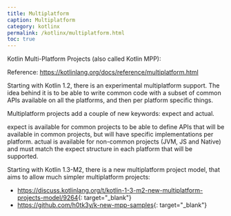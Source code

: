 ```yaml
---
title: Multiplatform
caption: Multiplatform
category: kotlinx
permalink: /kotlinx/multiplatform.html
toc: true
---
```


Kotlin Multi-Platform Projects (also called Kotlin MPP):

Reference: <https://kotlinlang.org/docs/reference/multiplatform.html>

Starting with Kotlin 1.2, there is an experimental multiplatform support.
The idea behind it is to be able to write common code with a subset of common APIs available on all the platforms,
and then per platform specific things.

Multiplatform projects add a couple of new keywords: expect and actual.

expect is available for common projects to be able to define APIs that will be available in common projects,
but will have specific implementations per platform.
actual is available for non-common projects (JVM, JS and Native) and must match the expect structure in each platform
that will be supported.

Starting with Kotlin 1.3-M2, there is a new multiplatform project model, that aims to allow much simpler multiplatform projects:
* <https://discuss.kotlinlang.org/t/kotlin-1-3-m2-new-multiplatform-projects-model/9264>{: target="_blank"}
* <https://github.com/h0tk3y/k-new-mpp-samples>{: target="_blank"}

